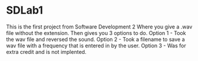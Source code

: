 # SDLab1
This is the first project from Software Development 2
Where you give a .wav file without the extension.
Then gives you 3 options to do.
Option 1 - Took the wav file and reversed the sound.
Option 2 - Took a filename to save a wav file with a frequency that is entered in by the user. 
Option 3 - Was for extra credit and is not implented.
